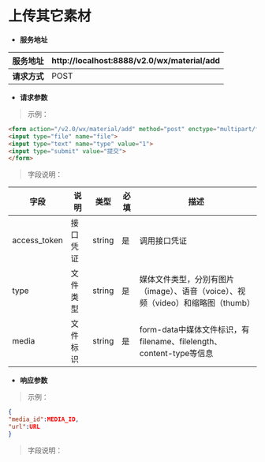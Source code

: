 # 上传其它素材

* **服务地址**

| **服务地址** | http://localhost:8888/v2.0/wx/material/add |
| --- | --- |
| **请求方式** | POST |

* **请求参数**

>示例：

```html
<form action="/v2.0/wx/material/add" method="post" enctype="multipart/form-data">
<input type="file" name="file">
<input type="text" name="type" value="1">
<input type="submit" value="提交">
</form>
```

>字段说明：

| **字段** | **说明** | **类型** | **必填** | **描述** |
| --- | --- | --- | --- | --- |
| access\_token | 接口凭证 | string | 是 | 调用接口凭证 |
| type | 文件类型 | string | 是 | 媒体文件类型，分别有图片（image）、语音（voice）、视频（video）和缩略图（thumb） |
| media | 文件标识 | string | 是 | form-data中媒体文件标识，有filename、filelength、content-type等信息 |

* **响应参数**

>示例：

```json
{
"media_id":MEDIA_ID, 
"url":URL
} 
```

>字段说明：

